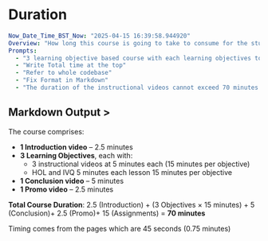 # Duration 
```yaml
Now_Date_Time_BST_Now: "2025-04-15 16:39:58.944920"
Overview: "How long this course is going to take to consume for the student"
Prompts:
  - "3 learning objective based course with each learning objectives to have 3 videos for 5 minutes and have an intro and outro for 5 minutes as well"
  - "Write Total time at the top"
  - "Refer to whole codebase"
  - "Fix Format in Markdown"
  - "The duration of the instructional videos cannot exceed 70 minutes. Please revise accordingly."

```

## Markdown Output >


The course comprises:

- **1 Introduction video** – 2.5 minutes
- **3 Learning Objectives**, each with:
  - 3 instructional videos at 5 minutes each (15 minutes per objective)
  - HOL and IVQ 5 minutes each lesson 15 minutes per objective
- **1 Conclusion video** – 5 minutes
- **1 Promo video** – 2.5 minutes

**Total Course Duration**: 2.5 (Introduction) + (3 Objectives × 15 minutes) + 5 (Conclusion)+ 2.5 (Promo)+ 15 (Assignments) = **70 minutes**

Timing comes from the pages which are 45 seconds (0.75 minutes)
